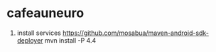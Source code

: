 cafeauneuro
===========

1) install services 
https://github.com/mosabua/maven-android-sdk-deployer
mvn install -P 4.4
